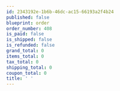 ```yaml
---
id: 2343192e-1b6b-46dc-ac15-66193a2f4b24
published: false
blueprint: order
order_number: 408
is_paid: false
is_shipped: false
is_refunded: false
grand_total: 0
items_total: 0
tax_total: 0
shipping_total: 0
coupon_total: 0
title: ' '
---
```

